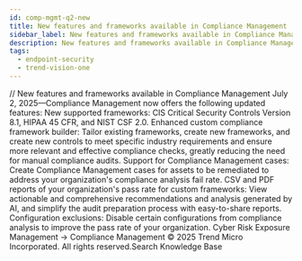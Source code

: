 ```yaml
---
id: comp-mgmt-q2-new
title: New features and frameworks available in Compliance Management
sidebar_label: New features and frameworks available in Compliance Management
description: New features and frameworks available in Compliance Management
tags:
  - endpoint-security
  - trend-vision-one
---
```


/*<![CDATA[*/ $('#title').html($('meta[name=map-description]').attr('content')); /*]]>*/ New features and frameworks available in Compliance Management July 2, 2025—Compliance Management now offers the following updated features: New supported frameworks: CIS Critical Security Controls Version 8.1, HIPAA 45 CFR, and NIST CSF 2.0. Enhanced custom compliance framework builder: Tailor existing frameworks, create new frameworks, and create new controls to meet specific industry requirements and ensure more relevant and effective compliance checks, greatly reducing the need for manual compliance audits. Support for Compliance Management cases: Create Compliance Management cases for assets to be remediated to address your organization's compliance analysis fail rate. CSV and PDF reports of your organization's pass rate for custom frameworks: View actionable and comprehensive recommendations and analysis generated by AI, and simplify the audit preparation process with easy-to-share reports. Configuration exclusions: Disable certain configurations from compliance analysis to improve the pass rate of your organization. Cyber Risk Exposure Management → Compliance Management © 2025 Trend Micro Incorporated. All rights reserved.Search Knowledge Base